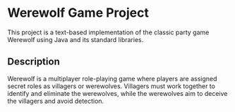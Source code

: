 # Werewolf Game Project

This project is a text-based implementation of the classic party game Werewolf using Java and its standard libraries.

## Description

Werewolf is a multiplayer role-playing game where players are assigned secret roles as villagers or werewolves. Villagers must work together to identify and eliminate the werewolves, while the werewolves aim to deceive the villagers and avoid detection.
